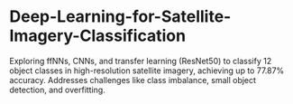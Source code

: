 # Deep-Learning-for-Satellite-Imagery-Classification
Exploring ffNNs, CNNs, and transfer learning (ResNet50) to classify 12 object classes in high-resolution satellite imagery, achieving up to 77.87% accuracy. Addresses challenges like class imbalance, small object detection, and overfitting.
